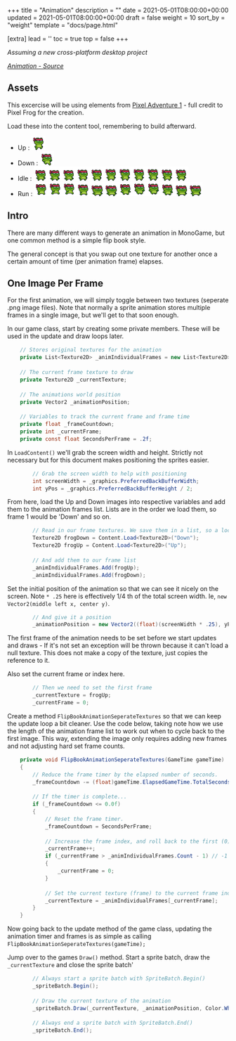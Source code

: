+++
title = "Animation"
description = ""
date = 2021-05-01T08:00:00+00:00
updated = 2021-05-01T08:00:00+00:00
draft = false
weight = 10
sort_by = "weight"
template = "docs/page.html"

[extra]
lead = ''
toc = true
top = false
+++

_Assuming a new cross-platform desktop project_

_[Animation - Source](https://github.com/devbitesau/quickshots/blob/main/animation/AnimationGame.cs)_

## Assets

This excercise will be using elements from [Pixel Adventure 1](https://pixelfrog-assets.itch.io/pixel-adventure-1) - full credit to Pixel Frog for the creation.

Load these into the content tool, remembering to build afterward.

- Up : ![up.png](up.png)
- Down : ![down.png](down.png)
- Idle : ![idle.png](idle.png)
- Run : ![run.png](run.png)

## Intro
There are many different ways to generate an animation in MonoGame, but one common method is a simple flip book style.

The general concept is that you swap out one texture for another once a certain amount of time (per animation frame) 
elapses.

## One Image Per Frame

For the first animation, we will simply toggle between two textures (seperate .png image files). Note that normally a
sprite animation stores multiple frames in a single image, but we'll get to that soon enough.

In our game class, start by creating some private members. These will be used in the update and draw loops later.

```c#
    // Stores original textures for the animation
    private List<Texture2D> _animIndividualFrames = new List<Texture2D>();

    // The current frame texture to draw
    private Texture2D _currentTexture;

    // The animations world position
    private Vector2 _animationPosition;

    // Variables to track the current frame and frame time
    private float _frameCountdown;
    private int _currentFrame;
    private const float SecondsPerFrame = .2f;
```

In `LoadContent()` we'll grab the screen width and height. Strictly not necessary but for this document makes positioning
the sprites easier.

```c#
        // Grab the screen width to help with positioning
        int screenWidth = _graphics.PreferredBackBufferWidth;
        int yPos = _graphics.PreferredBackBufferHeight / 2;
```

From here, load the Up and Down images into respective variables and add them to the animation frames list. Lists are in 
the order we load them, so frame 1 would be 'Down' and so on.

```c#
        // Read in our frame textures. We save them in a list, so a local variable is fine.
        Texture2D frogDown = Content.Load<Texture2D>("Down");
        Texture2D frogUp = Content.Load<Texture2D>("Up");

        // And add them to our frame list
        _animIndividualFrames.Add(frogUp);
        _animIndividualFrames.Add(frogDown);
```

Set the initial position of the animation so that we can see it nicely on the screen. Note `* .25` here is effectively 
1/4 th of the total screen width. Ie, `new Vector2(middle left x, center y)`.
```c#
        // And give it a position
        _animationPosition = new Vector2((float)(screenWidth * .25), yPos);
```

The first frame of the animation needs to be set before we start updates and draws - If it's not set an exception will
be thrown because it can't load a null texture. This does not make a copy of the texture, just copies the reference to it.

Also set the current frame or index here. 
```c#
        // Then we need to set the first frame
        _currentTexture = frogUp;
        _currentFrame = 0;
```

Create a method `FlipBookAnimationSeperateTextures` so that we can keep the update loop a bit cleaner. Use the code below,
taking note how we use the length of the animation frame list to work out when to cycle back to the first image. This way,
extending the image only requires adding new frames and not adjusting hard set frame counts.
```c#
    private void FlipBookAnimationSeperateTextures(GameTime gameTime)
    {
        // Reduce the frame timer by the elapsed number of seconds.
        _frameCountdown -= (float)gameTime.ElapsedGameTime.TotalSeconds;

        // If the timer is complete...
        if (_frameCountdown <= 0.0f)
        {
            // Reset the frame timer.
            _frameCountdown = SecondsPerFrame;

            // Increase the frame index, and roll back to the first (0) if we've reached the end.
            _currentFrame++;
            if (_currentFrame > _animIndividualFrames.Count - 1) // -1 is important, we check 0->n-1 instead of 1->n.
            {
                _currentFrame = 0;
            }

            // Set the current texture (frame) to the current frame index.
            _currentTexture = _animIndividualFrames[_currentFrame];
        }
    }
```

Now going back to the update method of the game class, updating the animation timer and frames is as simple as calling
`FlipBookAnimationSeperateTextures(gameTime);`

Jump over to the games `Draw()` method. Start a sprite batch, draw the `_currentTexture` and close the sprite batch'

```c#
        // Always start a sprite batch with SpriteBatch.Begin()
        _spriteBatch.Begin();

        // Draw the current texture of the animation
        _spriteBatch.Draw(_currentTexture, _animationPosition, Color.White);

        // Always end a sprite batch with SpriteBatch.End()
        _spriteBatch.End();
```